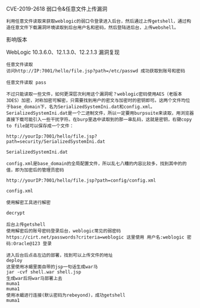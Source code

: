 CVE-2019-2618 弱口令&任意文件上传漏洞

    利用任意文件读取来获取weblogic的弱口令登录进入后台，然后通过上传getshell，通过构造任意文件下载漏洞环境读取到后台用户名和密码，然后登陆进后台，上传webshell。

影响版本

WebLogic 10.3.6.0、12.1.3.0、12.2.1.3
漏洞复现

    任意文件读取
    访问http://IP:7001/hello/file.jsp?path=/etc/passwd 成功获取到账号和密码

    任意文件读取 pass

    不过只能读取一些文件，如何更深层次利用这个漏洞呢？weblogic密码使用AES（老版本3DES）加密，对称加密可解密，只需要找到用户的密文与加密时的密钥即可。这两个文件均位于base_domain下，名为SerializedSystemIni.dat和config.xml。SerializedSystemIni.dat是一个二进制文件，所以一定要用burpsuite来读取，用浏览器直接下载可能引入一些干扰字符。在burp里选中读取到的那一串乱码，这就是密钥，右键copy to file就可以保存成一个文件：

    http://yourIp:7001/hello/file.jsp?path=security/SerializedSystemIni.dat

    SerializedSystemIni.dat

    config.xml是base_domain的全局配置文件，所以乱七八糟的内容比较多，找到其中的的值，即为加密后的管理员密码

    http://yourIP:7001/hello/file.jsp?path=config/config.xml

    config.xml

    使用解密工具进行解密

    decrypt

    后台上传getshell
    使用解密后的账号密码登录后台，weblogic常见的弱密码
    https://cirt.net/passwords?criteria=weblogic 这里使用 用户名:weblogic 密码:Oracle@123 登录

    进入后台后点击左边的部署，找到可以上传文件的地址
    deploy
    这里使用冰蝎里面自带的jsp一句话生成war马
    jar -cvf shell.war shell.jsp
    生成war后将war马部署上去
    muma1
    muma1
    使用冰蝎进行连接(默认密码为rebeyond)，成功getshell
    muma1
